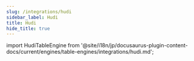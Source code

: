 ```yaml
---
slug: /integrations/hudi
sidebar_label: Hudi
title: Hudi
hide_title: true
---
```


import HudiTableEngine from '@site/i18n/jp/docusaurus-plugin-content-docs/current/engines/table-engines/integrations/hudi.md';

<HudiTableEngine/>
